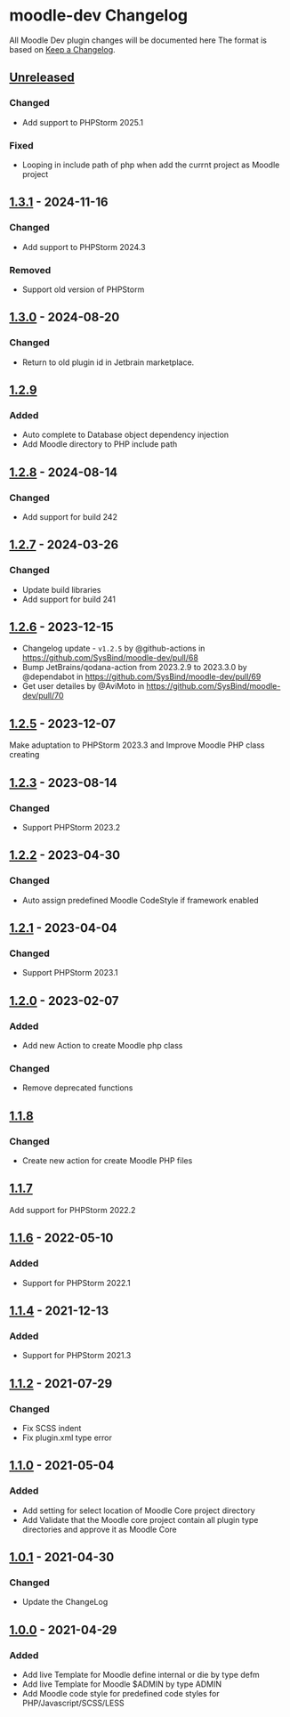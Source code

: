 <!-- Keep a Changelog guide -> https://keepachangelog.com -->

# moodle-dev Changelog

All Moodle Dev plugin changes will be documented here
The format is based on [Keep a Changelog](https://keepachangelog.com/en/1.0.0).

## [Unreleased]

### Changed 
- Add support to PHPStorm 2025.1

### Fixed
- Looping in include path of php when add the currnt project as Moodle project

## [1.3.1] - 2024-11-16

### Changed

- Add support to PHPStorm 2024.3

### Removed

- Support old version of PHPStorm

## [1.3.0] - 2024-08-20

### Changed

- Return to old plugin id in Jetbrain marketplace.

## [1.2.9]

### Added

- Auto complete to Database object dependency injection
- Add Moodle directory to PHP include path

## [1.2.8] - 2024-08-14

### Changed

- Add support for build 242

## [1.2.7] - 2024-03-26

### Changed

- Update build libraries
- Add support for build 241

## [1.2.6] - 2023-12-15

- Changelog update - `v1.2.5` by @github-actions in https://github.com/SysBind/moodle-dev/pull/68
- Bump JetBrains/qodana-action from 2023.2.9 to 2023.3.0 by @dependabot in https://github.com/SysBind/moodle-dev/pull/69
- Get user detailes by @AviMoto in https://github.com/SysBind/moodle-dev/pull/70

## [1.2.5] - 2023-12-07

Make aduptation to PHPStorm 2023.3 and Improve Moodle PHP class creating

## [1.2.3] - 2023-08-14

### Changed

- Support PHPStorm 2023.2

## [1.2.2] - 2023-04-30

### Changed

- Auto assign predefined Moodle CodeStyle if framework enabled

## [1.2.1] - 2023-04-04

### Changed

- Support PHPStorm 2023.1

## [1.2.0] - 2023-02-07

### Added

- Add new Action to create Moodle php class

### Changed

- Remove deprecated functions

## [1.1.8]

### Changed

- Create new action for create Moodle PHP files

## [1.1.7]

Add support for PHPStorm 2022.2

## [1.1.6] - 2022-05-10

### Added

- Support for PHPStorm 2022.1

## [1.1.4] - 2021-12-13

### Added

- Support for PHPStorm 2021.3

## [1.1.2] - 2021-07-29

### Changed

- Fix SCSS indent
- Fix plugin.xml type error

## [1.1.0] - 2021-05-04

### Added

- Add setting for select location of Moodle Core project directory
- Add Validate that the Moodle core project contain all plugin type directories and approve it as Moodle Core

## [1.0.1] - 2021-04-30

### Changed

- Update the ChangeLog

## [1.0.0] - 2021-04-29

### Added

- Add live Template for Moodle define internal or die by type defm
- Add live Template for Moodle $ADMIN by type ADMIN
- Add Moodle code style for predefined code styles for PHP/Javascript/SCSS/LESS

[Unreleased]: https://github.com/SysBind/moodle-dev/compare/v1.3.1...HEAD
[1.3.1]: https://github.com/SysBind/moodle-dev/compare/v1.3.0...v1.3.1
[1.3.0]: https://github.com/SysBind/moodle-dev/compare/v1.2.9...v1.3.0
[1.2.9]: https://github.com/SysBind/moodle-dev/compare/v1.2.8...v1.2.9
[1.2.8]: https://github.com/SysBind/moodle-dev/compare/v1.2.7...v1.2.8
[1.2.7]: https://github.com/SysBind/moodle-dev/compare/v1.2.6...v1.2.7
[1.2.6]: https://github.com/SysBind/moodle-dev/compare/v1.2.5...v1.2.6
[1.2.5]: https://github.com/SysBind/moodle-dev/compare/v1.2.3...v1.2.5
[1.2.3]: https://github.com/SysBind/moodle-dev/compare/v1.2.2...v1.2.3
[1.2.2]: https://github.com/SysBind/moodle-dev/compare/v1.2.1...v1.2.2
[1.2.1]: https://github.com/SysBind/moodle-dev/compare/v1.2.0...v1.2.1
[1.2.0]: https://github.com/SysBind/moodle-dev/compare/v1.1.8...v1.2.0
[1.1.8]: https://github.com/SysBind/moodle-dev/compare/v1.1.7...v1.1.8
[1.1.7]: https://github.com/SysBind/moodle-dev/compare/v1.1.6...v1.1.7
[1.1.6]: https://github.com/SysBind/moodle-dev/compare/v1.1.4...v1.1.6
[1.1.4]: https://github.com/SysBind/moodle-dev/compare/v1.1.2...v1.1.4
[1.1.2]: https://github.com/SysBind/moodle-dev/compare/v1.1.0...v1.1.2
[1.1.0]: https://github.com/SysBind/moodle-dev/compare/v1.0.1...v1.1.0
[1.0.1]: https://github.com/SysBind/moodle-dev/compare/v1.0.0...v1.0.1
[1.0.0]: https://github.com/SysBind/moodle-dev/commits/v1.0.0
